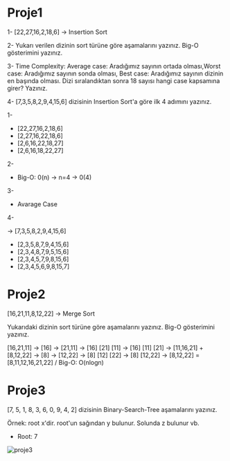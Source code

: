 # Proje1
1- [22,27,16,2,18,6] -> Insertion Sort

2- Yukarı verilen dizinin sort türüne göre aşamalarını yazınız.
Big-O gösterimini yazınız.

3- Time Complexity: Average case: Aradığımız sayının ortada olması,Worst case: Aradığımız sayının sonda olması, Best case: Aradığımız sayının dizinin en başında olması.
Dizi sıralandıktan sonra 18 sayısı hangi case kapsamına girer? Yazınız.

4- [7,3,5,8,2,9,4,15,6] dizisinin Insertion Sort'a göre ilk 4 adımını yazınız.

1- 
* [22,27,16,2,18,6]
* [2,27,16,22,18,6]
* [2,6,16,22,18,27]
* [2,6,16,18,22,27]

2-

 * Big-O: 0(n) -> n=4 -> 0(4)

3-
* Avarage Case

4-

-> [7,3,5,8,2,9,4,15,6]

* [2,3,5,8,7,9,4,15,6] 
* [2,3,4,8,7,9,5,15,6] 
* [2,3,4,5,7,9,8,15,6] 
* [2,3,4,5,6,9,8,15,7]

# Proje2

[16,21,11,8,12,22] -> Merge Sort

Yukarıdaki dizinin sort türüne göre aşamalarını yazınız.
Big-O gösterimini yazınız.

[16,21,11] -> [16] -> [21,11] -> [16] [21] [11] -> [16] [11] [21] -> [11,16,21] + [8,12,22] -> [8] -> [12,22] -> [8] [12] [22] -> [8] [12,22] -> [8,12,22] =  [8,11,12,16,21,22] / Big-O: O(nlogn) 

# Proje3

[7, 5, 1, 8, 3, 6, 0, 9, 4, 2] dizisinin Binary-Search-Tree aşamalarını yazınız.

Örnek: root x'dir. root'un sağından y bulunur. Solunda z bulunur vb.

* Root: 7

![proje3](https://i.hizliresim.com/q97xmxo.jpg)
